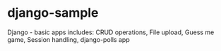 # django-sample
Django - basic apps includes:
  CRUD operations,
  File upload,
  Guess me game,
  Session handling,
  django-polls app
